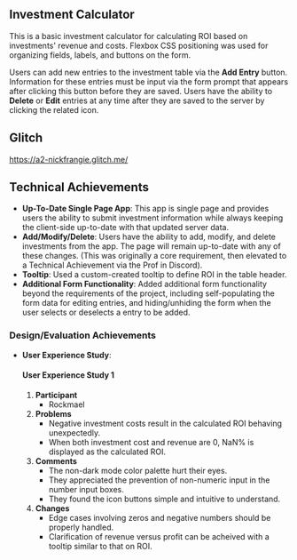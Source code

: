 ## Investment Calculator

This is a basic investment calculator for calculating ROI based on investments' revenue and costs. Flexbox CSS positioning was used for organizing fields, labels, and buttons on the form.

Users can add new entries to the investment table via the **Add Entry** button. Information for these entries must be input via the form prompt that appears after clicking this button before they are saved. Users have the ability to **Delete** or **Edit** entries at any time after they are saved to the server by clicking the related icon.

## Glitch

https://a2-nickfrangie.glitch.me/

## Technical Achievements

- **Up-To-Date Single Page App**: This app is single page and provides users the ability to submit investment information while always keeping the client-side up-to-date with that updated server data.
- **Add/Modify/Delete**: Users have the ability to add, modify, and delete investments from the app. The page will remain up-to-date with any of these changes. (This was originally a core requirement, then elevated to a Technical Achievement via the Prof in Discord).
- **Tooltip**: Used a custom-created tooltip to define ROI in the table header.
- **Additional Form Functionality**: Added additional form functionality beyond the requirements of the project, including self-populating the form data for editing entries, and hiding/unhiding the form when the user selects or deselects a entry to be added.

### Design/Evaluation Achievements

- **User Experience Study**:

  #### User Experience Study 1

  1. **Participant**
     - Rockmael
  2. **Problems**
     - Negative investment costs result in the calculated ROI behaving unexpectedly.
     - When both investment cost and revenue are 0, NaN% is displayed as the calculated ROI.
  3. **Comments**
     - The non-dark mode color palette hurt their eyes.
     - They appreciated the prevention of non-numeric input in the number input boxes.
     - They found the icon buttons simple and intuitive to understand.
  4. **Changes**
     - Edge cases involving zeros and negative numbers should be properly handled.
     - Clarification of revenue versus profit can be acheived with a tooltip similar to that on ROI.
